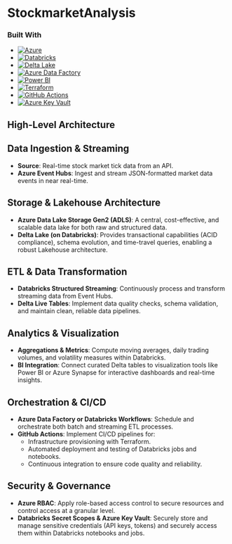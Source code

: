 # StockmarketAnalysis

### Built With

* [![Azure][Azure]][Azure-url]
* [![Databricks][Databricks]][Databricks-url]
* [![Delta Lake][DeltaLake]][DeltaLake-url]
* [![Azure Data Factory][ADF]][ADF-url]
* [![Power BI][PowerBI]][PowerBI-url]
* [![Terraform][Terraform]][Terraform-url]
* [![GitHub Actions][GitHubActions]][GitHubActions-url]
* [![Azure Key Vault][KeyVault]][KeyVault-url]

[Azure]: https://img.shields.io/badge/Azure-0078D4?style=for-the-badge&logo=microsoftazure&logoColor=white
[Azure-url]: https://azure.microsoft.com/

[Databricks]: https://img.shields.io/badge/Databricks-FF3621?style=for-the-badge&logo=databricks&logoColor=white
[Databricks-url]: https://databricks.com/

[DeltaLake]: https://img.shields.io/badge/Delta%20Lake-0A2E5C?style=for-the-badge
[DeltaLake-url]: https://delta.io/

[ADF]: https://img.shields.io/badge/Azure%20Data%20Factory-0062AD?style=for-the-badge&logo=microsoftazure&logoColor=white
[ADF-url]: https://azure.microsoft.com/services/data-factory/

[PowerBI]: https://img.shields.io/badge/Power%20BI-F2C811?style=for-the-badge&logo=Power%20BI&logoColor=black
[PowerBI-url]: https://powerbi.microsoft.com/

[Terraform]: https://img.shields.io/badge/Terraform-844FBA?style=for-the-badge&logo=terraform&logoColor=white
[Terraform-url]: https://www.terraform.io/

[GitHubActions]: https://img.shields.io/badge/GitHub%20Actions-2088FF?style=for-the-badge&logo=githubactions&logoColor=white
[GitHubActions-url]: https://github.com/features/actions

[KeyVault]: https://img.shields.io/badge/Azure%20Key%20Vault-0078D4?style=for-the-badge&logo=microsoftazure&logoColor=white
[KeyVault-url]: https://azure.microsoft.com/services/key-vault/


## High-Level Architecture


## Data Ingestion & Streaming
- **Source**: Real-time stock market tick data from an API.
- **Azure Event Hubs**: Ingest and stream JSON-formatted market data events in near real-time.

## Storage & Lakehouse Architecture
- **Azure Data Lake Storage Gen2 (ADLS)**: A central, cost-effective, and scalable data lake for both raw and structured data.
- **Delta Lake (on Databricks)**: Provides transactional capabilities (ACID compliance), schema evolution, and time-travel queries, enabling a robust Lakehouse architecture.

## ETL & Data Transformation
- **Databricks Structured Streaming**: Continuously process and transform streaming data from Event Hubs.
- **Delta Live Tables**: Implement data quality checks, schema validation, and maintain clean, reliable data pipelines.

## Analytics & Visualization
- **Aggregations & Metrics**: Compute moving averages, daily trading volumes, and volatility measures within Databricks.
- **BI Integration**: Connect curated Delta tables to visualization tools like Power BI or Azure Synapse for interactive dashboards and real-time insights.

## Orchestration & CI/CD
- **Azure Data Factory or Databricks Workflows**: Schedule and orchestrate both batch and streaming ETL processes.
- **GitHub Actions**: Implement CI/CD pipelines for:
  - Infrastructure provisioning with Terraform.
  - Automated deployment and testing of Databricks jobs and notebooks.
  - Continuous integration to ensure code quality and reliability.

## Security & Governance
- **Azure RBAC**: Apply role-based access control to secure resources and control access at a granular level.
- **Databricks Secret Scopes & Azure Key Vault**: Securely store and manage sensitive credentials (API keys, tokens) and securely access them within Databricks notebooks and jobs.

